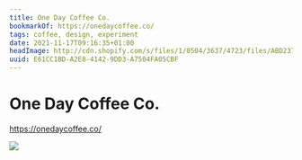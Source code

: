 ```yaml
---
title: One Day Coffee Co.
bookmarkOf: https://onedaycoffee.co/
tags: coffee, design, experiment
date: 2021-11-17T09:16:35+01:00
headImage: http://cdn.shopify.com/s/files/1/0504/3637/4723/files/ABD2370C-D5DB-4220-94C9-DFE97FFB76C1_900x_1080x_60d18271-b05b-4810-9bf1-a2c2fd6a7ab3.jpg?v=1623151421
uuid: E61CC1BD-A2E8-4142-9DD3-A7504FA05CBF
---
```

# One Day Coffee Co.

https://onedaycoffee.co/

![](http://cdn.shopify.com/s/files/1/0504/3637/4723/files/ABD2370C-D5DB-4220-94C9-DFE97FFB76C1_900x_1080x_60d18271-b05b-4810-9bf1-a2c2fd6a7ab3.jpg?v=1623151421)
